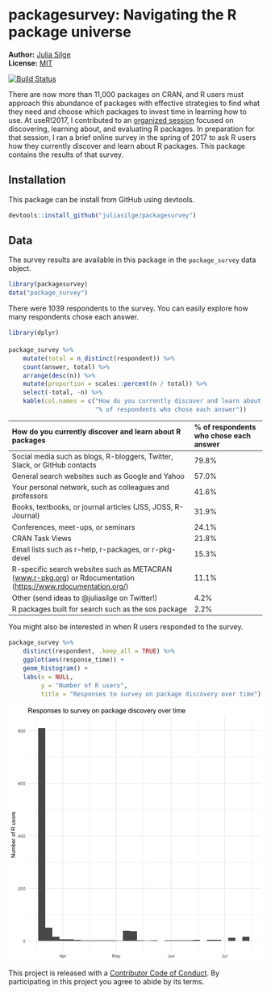<!-- README.md is generated from README.Rmd. Please edit that file -->



# packagesurvey: Navigating the R package universe

**Author:** [Julia Silge](http://juliasilge.com/) <br/>
**License:** [MIT](https://opensource.org/licenses/MIT)

[![Build Status](https://travis-ci.org/juliasilge/packagesurvey.svg?branch=master)](https://travis-ci.org/juliasilge/packagesurvey)

There are now more than 11,000 packages on CRAN, and R users must approach this abundance of packages with effective strategies to find what they need and choose which packages to invest time in learning how to use. At useR!2017, I contributed to an [organized session](http://sched.co/AypJ) focused on discovering, learning about, and evaluating R packages. In preparation for that session, I ran a brief online survey in the spring of 2017 to ask R users how they currently discover and learn about R packages. This package contains the results of that survey.

## Installation

This package can be install from GitHub using devtools.


```r
devtools::install_github("juliasilge/packagesurvey")
```

## Data

The survey results are available in this package in the `package_survey` data object.


```r
library(packagesurvey)
data("package_survey")
```

There were 1039 respondents to the survey. You can easily explore how many respondents chose each answer.


```r
library(dplyr)

package_survey %>%
    mutate(total = n_distinct(respondent)) %>%
    count(answer, total) %>%
    arrange(desc(n)) %>%
    mutate(proportion = scales::percent(n / total)) %>% 
    select(-total, -n) %>%
    kable(col.names = c("How do you currently discover and learn about R packages",
                        "% of respondents who chose each answer"))
```



|How do you currently discover and learn about R packages                                                        |% of respondents who chose each answer |
|:---------------------------------------------------------------------------------------------------------------|:--------------------------------------|
|Social media such as blogs, R-bloggers, Twitter, Slack, or GitHub contacts                                      |79.8%                                  |
|General search websites such as Google and Yahoo                                                                |57.0%                                  |
|Your personal network, such as colleagues and professors                                                        |41.6%                                  |
|Books, textbooks, or journal articles (JSS, JOSS, R-Journal)                                                    |31.9%                                  |
|Conferences, meet-ups, or seminars                                                                              |24.1%                                  |
|CRAN Task Views                                                                                                 |21.8%                                  |
|Email lists such as r-help, r-packages, or r-pkg-devel                                                          |15.3%                                  |
|R-specific search websites such as METACRAN (www.r-pkg.org) or Rdocumentation (https://www.rdocumentation.org/) |11.1%                                  |
|Other (send ideas to @juliasilge on Twitter!)                                                                   |4.2%                                   |
|R packages built for search such as the sos package                                                             |2.2%                                   |

You might also be interested in when R users responded to the survey.


```r
package_survey %>%
    distinct(respondent, .keep_all = TRUE) %>%
    ggplot(aes(response_time)) +
    geom_histogram() +
    labs(x = NULL,
         y = "Number of R users",
         title = "Responses to survey on package discovery over time")
```

![plot of chunk unnamed-chunk-4](tools/README-unnamed-chunk-4-1.png)


This project is released with a [Contributor Code of Conduct](CONDUCT.md). By participating in this project you agree to abide by its terms.




